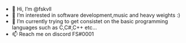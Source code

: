 - 👋 Hi, I’m @fskvll
- 👀 I’m interested in software development,music and heavy weights :)
- 🌱 I’m currently trying to get consistet on the basic programming languages such as C,C#,C++ etc...
- 📫 Reach me on discord FS#0001

<!---
fskvll/fskvll is a ✨ special ✨ repository because its `README.md` (this file) appears on your GitHub profile.
You can click the Preview link to take a look at your changes.
--->
